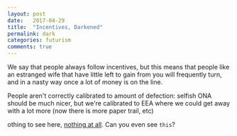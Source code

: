 ```yaml
---
layout: post
date:   2017-04-29
title:  "Incentives, Darkened"
permalink: dark
categories: futurism
comments: true
---
```


We say that people always follow incentives, but this means that people like an estranged wife that have little left to gain from you will frequently turn, and in a nasty way once a lot of money is on the line.

People aren't correctly calibrated to amount of defection: selfish ONA should be much nicer, but we're calibrated to EEA where we could get away with a lot more (now there is more paper trail, etc)



othing to see here, [nothing at all][conspiracy]. Can you even see `this`?

[conspiracy]: http://www.thebayesianconspiracy.com/
